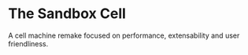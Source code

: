 # The Sandbox Cell

A cell machine remake focused on performance, extensability and user friendliness.
